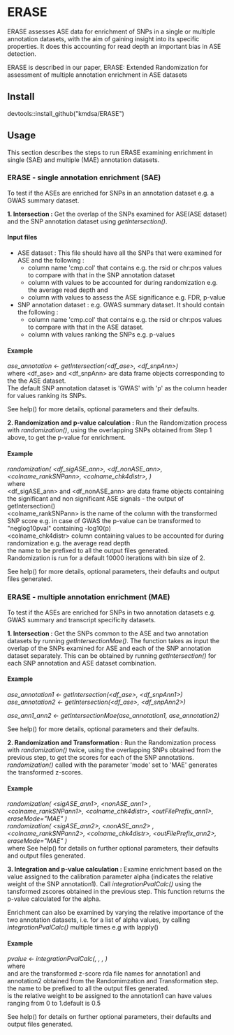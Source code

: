 # ERASE

ERASE assesses ASE data for enrichment of SNPs in a single or multiple annotation datasets,
with the aim of gaining insight into its specific properties. It does this accounting for 
read depth an important bias in ASE detection. 

ERASE is described in our paper, ERASE: Extended Randomization for assessment of 
multiple annotation enrichment in ASE datasets <link>


## Install
devtools::install_github("kmdsa/ERASE")

## Usage
This section describes the steps to run ERASE examining enrichment in single (SAE) 
and multiple (MAE) annotation datasets.


### ERASE - single annotation enrichment (SAE)
To test if the ASEs are enriched for SNPs in an annotation dataset e.g. a GWAS summary 
dataset.

**1. Intersection :** Get the overlap of the SNPs examined for ASE(ASE dataset) and the SNP annotation dataset using *getIntersection()*. 

   #### Input files  
   * ASE dataset : This file should have all the SNPs that were examined for ASE and the following :  
     - column name 'cmp.col' that contains e.g. the rsid or chr:pos values to compare with that in the SNP annotation dataset
     - column with values to be accounted for during randomization e.g. the average read depth and 
     - column with values to assess the ASE significance e.g. FDR, p-value
   * SNP annotation dataset : e.g. GWAS summary dataset. It should contain the following :
     - column name 'cmp.col' that contains e.g. the rsid or chr:pos values to compare with that in the ASE dataset.
     - column with values ranking the SNPs e.g. p-values

  
   #### Example
   *ase_annotation <- getIntersection(<df_ase>, <df_snpAnn>)*  
   where <df_ase> and <df_snpAnn> are data frame objects corresponding to the the ASE dataset.  
   The default SNP annotation dataset is 'GWAS' with 'p' as the column header for values ranking its SNPs.  
   
   See help() for more details, optional parameters and their defaults.  
        
**2. Randomization and p-value calculation :** Run the Randomization process with *randomization()*, 
using the overlapping SNPs obtained from Step 1 above, to get the p-value for enrichment. 
  
   #### Example
   *randomization( <df_sigASE_ann>, <df_nonASE_ann>, <colname_rankSNPann>, <colname_chk4distr>, <outFilePrefix>)*    
   where     
   <df_sigASE_ann> and <df_nonASE_ann> are data frame objects containing the significant and non significant ASE signals - the output of getIntersection()  
   <colname_rankSNPann> is the name of the column with the transformed SNP score e.g. in case of GWAS the p-value can be transformed to "neglog10pval" containing -log10(p)  
   <colname_chk4distr> column containing values to be accounted for during randomization e.g. the average read depth  
   <outFilePrefix> the name to be prefixed to all the output files generated.  
   Randomization is run for a default 10000 iterations with bin size of 2. 
  
   See help() for more details, optional parameters, their defaults and output files generated.  



### ERASE - multiple annotation enrichment (MAE)
To test if the ASEs are enriched for SNPs in two annotation datasets e.g. GWAS summary and transcript 
specificity datasets.

**1. Intersection :** Get the SNPs common to the ASE and two annotation datasets by running *getIntersectionMae()*.
The function takes as input the overlap of the SNPs examined for ASE and each of the SNP annotation dataset
separately. This can be obtained by running *getIntersection()* for each SNP annotation and ASE dataset combination.

   #### Example
   *ase_annotation1 <- getIntersection(<df_ase>, <df_snpAnn1>)*  
   *ase_annotation2 <- getIntersection(<df_ase>, <df_snpAnn2>)*  
  
   *ase_ann1_ann2 <- getIntersectionMae(ase_annotation1, ase_annotation2)*  
   
   See help() for more details, optional parameters and their defaults.
  
**2. Randomization and Transformation :** Run the Randomization process with *randomization()* twice, using 
the overlapping SNPs obtained from the previous step, to get the scores for each of the SNP annotations.
*randomization()* called with the parameter 'mode' set to 'MAE' generates the transformed z-scores.
  
   #### Example
   *randomization( <sigASE_ann1>, <nonASE_ann1> , <colname_rankSNPann1>, <colname_chk4distr>, <outFilePrefix_ann1>, eraseMode="MAE" )*  
   *randomization( <sigASE_ann2>, <nonASE_ann2> , <colname_rankSNPann2>, <colname_chk4distr>, <outFilePrefix_ann2>, eraseMode="MAE" )*  
   where
   See help() for details on further optional parameters, their defaults and output files generated.

**3. Integration and p-value calculation :** Examine enrichment based on the value assigned to the 
calibration parameter alpha (indicates the relative weight of the SNP annotation1). Call *integrationPvalCalc()* using the tansformed zscores obtained in the previous step. This function returns 
the p-value calculated for the alpha. 

   Enrichment can also be examined by varying the relative importance of the two annotation datasets, 
i.e. for a list of alpha values, by calling *integrationPvalCalc()* multiple times e.g with lapply()

   #### Example
   *pvalue <- integrationPvalCalc(<rdaAnn1>, <rdaAnn2>, <outFilePrefix>, <alpha>)*  
   where  
   <rdaAnn1> and <rdaAnn2> are the transformed z-score rda file names for annotation1 and annotation2 obtained from the Randomimzation and Transformation step.
   <outFilePrefix> the name to be prefixed to all the output files generated.  
   <alpha> is the relative weight to be assigned to the annotation1 can have values ranging from 0 to 1.default is 0.5  
   
   See help() for details on further optional parameters, their defaults and output files generated.
